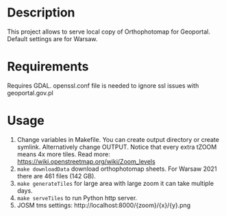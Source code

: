 # Description
This project allows to serve local copy of Orthophotomap for Geoportal.
Default settings are for Warsaw.

# Requirements
Requires GDAL.
openssl.conf file is needed to ignore ssl issues with geoportal.gov.pl

# Usage
1. Change variables in Makefile. You can create output directory or create symlink. Alternatively change OUTPUT. Notice that every extra tZOOM means 4x more tiles. Read more: https://wiki.openstreetmap.org/wiki/Zoom_levels
2. `make downloadData` download orthophotomap sheets. For Warsaw 2021 there are 461 files (142 GB).
3. `make generateTiles` for large area with large zoom it can take multiple days.
4. `make serveTiles` to run Python http server.
5. JOSM tms settings: http://localhost:8000/{zoom}/{x}/{y}.png



